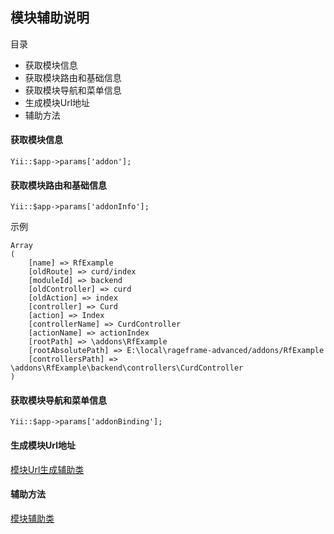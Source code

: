 ## 模块辅助说明

目录

- 获取模块信息
- 获取模块路由和基础信息
- 获取模块导航和菜单信息
- 生成模块Url地址
- 辅助方法

#### 获取模块信息

```
Yii::$app->params['addon'];
```

#### 获取模块路由和基础信息

```
Yii::$app->params['addonInfo'];
```

示例

```
Array
(
    [name] => RfExample
    [oldRoute] => curd/index
    [moduleId] => backend
    [oldController] => curd
    [oldAction] => index
    [controller] => Curd
    [action] => Index
    [controllerName] => CurdController
    [actionName] => actionIndex
    [rootPath] => \addons\RfExample
    [rootAbsolutePath] => E:\local\rageframe-advanced/addons/RfExample
    [controllersPath] => \addons\RfExample\backend\controllers\CurdController
)
```

#### 获取模块导航和菜单信息

```
Yii::$app->params['addonBinding'];
```

#### 生成模块Url地址

[模块Url生成辅助类](helper-addon-url.md)

####  辅助方法

[模块辅助类](helper-addon.md)